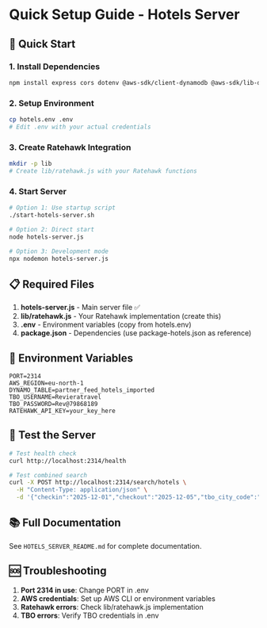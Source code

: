 # Quick Setup Guide - Hotels Server

## 🚀 Quick Start

### 1. Install Dependencies
```bash
npm install express cors dotenv @aws-sdk/client-dynamodb @aws-sdk/lib-dynamodb nodemon
```

### 2. Setup Environment
```bash
cp hotels.env .env
# Edit .env with your actual credentials
```

### 3. Create Ratehawk Integration
```bash
mkdir -p lib
# Create lib/ratehawk.js with your Ratehawk functions
```

### 4. Start Server
```bash
# Option 1: Use startup script
./start-hotels-server.sh

# Option 2: Direct start
node hotels-server.js

# Option 3: Development mode
npx nodemon hotels-server.js
```

## 📋 Required Files

1. **hotels-server.js** - Main server file ✅
2. **lib/ratehawk.js** - Your Ratehawk implementation (create this)
3. **.env** - Environment variables (copy from hotels.env)
4. **package.json** - Dependencies (use package-hotels.json as reference)

## 🔧 Environment Variables

```env
PORT=2314
AWS_REGION=eu-north-1
DYNAMO_TABLE=partner_feed_hotels_imported
TBO_USERNAME=Revieratravel
TBO_PASSWORD=Rev@79868189
RATEHAWK_API_KEY=your_key_here
```

## 🧪 Test the Server

```bash
# Test health check
curl http://localhost:2314/health

# Test combined search
curl -X POST http://localhost:2314/search/hotels \
  -H "Content-Type: application/json" \
  -d '{"checkin":"2025-12-01","checkout":"2025-12-05","tbo_city_code":"100765"}'
```

## 📚 Full Documentation

See `HOTELS_SERVER_README.md` for complete documentation.

## 🆘 Troubleshooting

1. **Port 2314 in use**: Change PORT in .env
2. **AWS credentials**: Set up AWS CLI or environment variables
3. **Ratehawk errors**: Check lib/ratehawk.js implementation
4. **TBO errors**: Verify TBO credentials in .env

